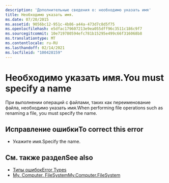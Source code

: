 ```yaml
---
description: 'Дополнительные сведения о: необходимо указать имя'
title: Необходимо указать имя.
ms.date: 07/20/2015
ms.assetid: 9056bc12-951c-4b86-a44a-473d7c8d5f75
ms.openlocfilehash: e5dfac179607213e9ea055dff96c3511c186c9f7
ms.sourcegitcommit: 10e719780594efc781b15295e499c66f316068b8
ms.translationtype: MT
ms.contentlocale: ru-RU
ms.lasthandoff: 02/14/2021
ms.locfileid: "100428159"
---
```

# <a name="you-must-specify-a-name"></a><span data-ttu-id="54006-103">Необходимо указать имя.</span><span class="sxs-lookup"><span data-stu-id="54006-103">You must specify a name</span></span>

<span data-ttu-id="54006-104">При выполнении операций с файлами, таких как переименование файла, необходимо указать имя.</span><span class="sxs-lookup"><span data-stu-id="54006-104">When performing file operations such as renaming a file, you must specify the name.</span></span>  
  
## <a name="to-correct-this-error"></a><span data-ttu-id="54006-105">Исправление ошибки</span><span class="sxs-lookup"><span data-stu-id="54006-105">To correct this error</span></span>  
  
- <span data-ttu-id="54006-106">Укажите имя.</span><span class="sxs-lookup"><span data-stu-id="54006-106">Specify the name.</span></span>  
  
## <a name="see-also"></a><span data-ttu-id="54006-107">См. также раздел</span><span class="sxs-lookup"><span data-stu-id="54006-107">See also</span></span>

- [<span data-ttu-id="54006-108">Типы ошибок</span><span class="sxs-lookup"><span data-stu-id="54006-108">Error Types</span></span>](../programming-guide/language-features/error-types.md)
- [<span data-ttu-id="54006-109">My. Computer. FileSystem</span><span class="sxs-lookup"><span data-stu-id="54006-109">My.Computer.FileSystem</span></span>](xref:Microsoft.VisualBasic.FileIO.FileSystem)
